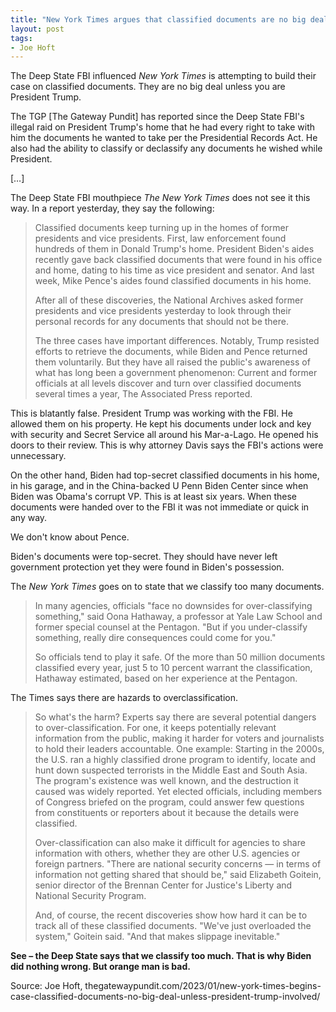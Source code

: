 ```yaml
---
title: "New York Times argues that classified documents are no big deal unless President Trump is involved"
layout: post
tags:
- Joe Hoft
---
```


The Deep State FBI influenced *New York Times* is attempting to build their case on classified documents. They are no big deal unless you are President Trump.

The TGP [The Gateway Pundit] has reported since the Deep State FBI's illegal raid on President Trump's home that he had every right to take with him the documents he wanted to take per the Presidential Records Act. He also had the ability to classify or declassify any documents he wished while President.

[…]

The Deep State FBI mouthpiece *The New York Times* does not see it this way. In a report yesterday, they say the following:

> Classified documents keep turning up in the homes of former presidents and vice presidents. First, law enforcement found hundreds of them in Donald Trump's home. President Biden's aides recently gave back classified documents that were found in his office and home, dating to his time as vice president and senator. And last week, Mike Pence's aides found classified documents in his home.
>
> After all of these discoveries, the National Archives asked former presidents and vice presidents yesterday to look through their personal records for any documents that should not be there.
>
> The three cases have important differences. Notably, Trump resisted efforts to retrieve the documents, while Biden and Pence returned them voluntarily. But they have all raised the public's awareness of what has long been a government phenomenon: Current and former officials at all levels discover and turn over classified documents several times a year, The Associated Press reported.

This is blatantly false. President Trump was working with the FBI. He allowed them on his property. He kept his documents under lock and key with security and Secret Service all around his Mar-a-Lago. He opened his doors to their review. This is why attorney Davis says the FBI's actions were unnecessary.

On the other hand, Biden had top-secret classified documents in his home, in his garage, and in the China-backed U Penn Biden Center since when Biden was Obama's corrupt VP. This is at least six years. When these documents were handed over to the FBI it was not immediate or quick in any way.

We don't know about Pence.

Biden's documents were top-secret. They should have never left government protection yet they were found in Biden's possession.

The *New York Times* goes on to state that we classify too many documents.

> In many agencies, officials "face no downsides for over-classifying something," said Oona Hathaway, a professor at Yale Law School and former special counsel at the Pentagon. "But if you under-classify something, really dire consequences could come for you."
>
> So officials tend to play it safe. Of the more than 50 million documents classified every year, just 5 to 10 percent warrant the classification, Hathaway estimated, based on her experience at the Pentagon.

The Times says there are hazards to overclassification.

> So what's the harm? Experts say there are several potential dangers to over-classification.
> For one, it keeps potentially relevant information from the public, making it harder for voters and journalists to hold their leaders accountable. One example: Starting in the 2000s, the U.S. ran a highly classified drone program to identify, locate and hunt down suspected terrorists in the Middle East and South Asia. The program's existence was well known, and the destruction it caused was widely reported. Yet elected officials, including members of Congress briefed on the program, could answer few questions from constituents or reporters about it because the details were classified.
>
> Over-classification can also make it difficult for agencies to share information with others, whether they are other U.S. agencies or foreign partners. "There are national security concerns — in terms of information not getting shared that should be," said Elizabeth Goitein, senior director of the Brennan Center for Justice's Liberty and National Security Program.
>
> And, of course, the recent discoveries show how hard it can be to track all of these classified documents. "We've just overloaded the system," Goitein said. "And that makes slippage inevitable."

**See – the Deep State says that we classify too much. That is why Biden did nothing wrong. But orange man is bad.**

Source: Joe Hoft, thegatewaypundit.com/2023/01/new-york-times-begins-case-classified-documents-no-big-deal-unless-president-trump-involved/
